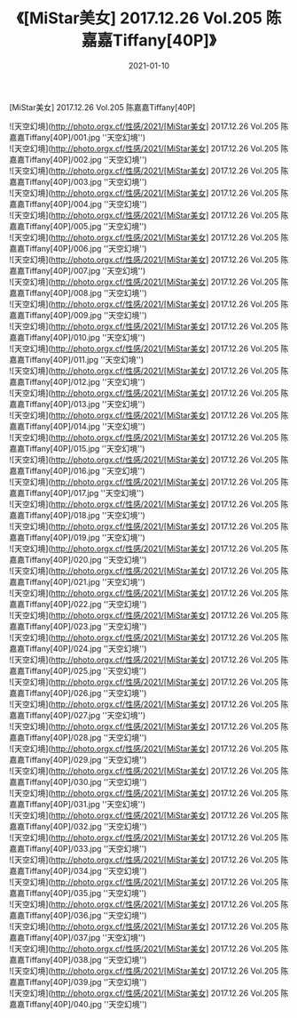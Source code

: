 ﻿---
layout: post
title:  《[MiStar美女] 2017.12.26 Vol.205 陈嘉嘉Tiffany[40P]》
date:   2021-01-10
img: http://photo.orgx.cf/性感/2021/[MiStar美女] 2017.12.26 Vol.205 陈嘉嘉Tiffany[40P]/000.jpg
categories: [美女, 性感, 泳衣]
---

[MiStar美女] 2017.12.26 Vol.205 陈嘉嘉Tiffany[40P]



![天空幻境](http://photo.orgx.cf/性感/2021/[MiStar美女] 2017.12.26 Vol.205 陈嘉嘉Tiffany[40P]/001.jpg ''天空幻境'') <br>
![天空幻境](http://photo.orgx.cf/性感/2021/[MiStar美女] 2017.12.26 Vol.205 陈嘉嘉Tiffany[40P]/002.jpg ''天空幻境'') <br>
![天空幻境](http://photo.orgx.cf/性感/2021/[MiStar美女] 2017.12.26 Vol.205 陈嘉嘉Tiffany[40P]/003.jpg ''天空幻境'') <br>
![天空幻境](http://photo.orgx.cf/性感/2021/[MiStar美女] 2017.12.26 Vol.205 陈嘉嘉Tiffany[40P]/004.jpg ''天空幻境'') <br>
![天空幻境](http://photo.orgx.cf/性感/2021/[MiStar美女] 2017.12.26 Vol.205 陈嘉嘉Tiffany[40P]/005.jpg ''天空幻境'') <br>
![天空幻境](http://photo.orgx.cf/性感/2021/[MiStar美女] 2017.12.26 Vol.205 陈嘉嘉Tiffany[40P]/006.jpg ''天空幻境'') <br>
![天空幻境](http://photo.orgx.cf/性感/2021/[MiStar美女] 2017.12.26 Vol.205 陈嘉嘉Tiffany[40P]/007.jpg ''天空幻境'') <br>
![天空幻境](http://photo.orgx.cf/性感/2021/[MiStar美女] 2017.12.26 Vol.205 陈嘉嘉Tiffany[40P]/008.jpg ''天空幻境'') <br>
![天空幻境](http://photo.orgx.cf/性感/2021/[MiStar美女] 2017.12.26 Vol.205 陈嘉嘉Tiffany[40P]/009.jpg ''天空幻境'') <br>
![天空幻境](http://photo.orgx.cf/性感/2021/[MiStar美女] 2017.12.26 Vol.205 陈嘉嘉Tiffany[40P]/010.jpg ''天空幻境'') <br>
![天空幻境](http://photo.orgx.cf/性感/2021/[MiStar美女] 2017.12.26 Vol.205 陈嘉嘉Tiffany[40P]/011.jpg ''天空幻境'') <br>
![天空幻境](http://photo.orgx.cf/性感/2021/[MiStar美女] 2017.12.26 Vol.205 陈嘉嘉Tiffany[40P]/012.jpg ''天空幻境'') <br>
![天空幻境](http://photo.orgx.cf/性感/2021/[MiStar美女] 2017.12.26 Vol.205 陈嘉嘉Tiffany[40P]/013.jpg ''天空幻境'') <br>
![天空幻境](http://photo.orgx.cf/性感/2021/[MiStar美女] 2017.12.26 Vol.205 陈嘉嘉Tiffany[40P]/014.jpg ''天空幻境'') <br>
![天空幻境](http://photo.orgx.cf/性感/2021/[MiStar美女] 2017.12.26 Vol.205 陈嘉嘉Tiffany[40P]/015.jpg ''天空幻境'') <br>
![天空幻境](http://photo.orgx.cf/性感/2021/[MiStar美女] 2017.12.26 Vol.205 陈嘉嘉Tiffany[40P]/016.jpg ''天空幻境'') <br>
![天空幻境](http://photo.orgx.cf/性感/2021/[MiStar美女] 2017.12.26 Vol.205 陈嘉嘉Tiffany[40P]/017.jpg ''天空幻境'') <br>
![天空幻境](http://photo.orgx.cf/性感/2021/[MiStar美女] 2017.12.26 Vol.205 陈嘉嘉Tiffany[40P]/018.jpg ''天空幻境'') <br>
![天空幻境](http://photo.orgx.cf/性感/2021/[MiStar美女] 2017.12.26 Vol.205 陈嘉嘉Tiffany[40P]/019.jpg ''天空幻境'') <br>
![天空幻境](http://photo.orgx.cf/性感/2021/[MiStar美女] 2017.12.26 Vol.205 陈嘉嘉Tiffany[40P]/020.jpg ''天空幻境'') <br>
![天空幻境](http://photo.orgx.cf/性感/2021/[MiStar美女] 2017.12.26 Vol.205 陈嘉嘉Tiffany[40P]/021.jpg ''天空幻境'') <br>
![天空幻境](http://photo.orgx.cf/性感/2021/[MiStar美女] 2017.12.26 Vol.205 陈嘉嘉Tiffany[40P]/022.jpg ''天空幻境'') <br>
![天空幻境](http://photo.orgx.cf/性感/2021/[MiStar美女] 2017.12.26 Vol.205 陈嘉嘉Tiffany[40P]/023.jpg ''天空幻境'') <br>
![天空幻境](http://photo.orgx.cf/性感/2021/[MiStar美女] 2017.12.26 Vol.205 陈嘉嘉Tiffany[40P]/024.jpg ''天空幻境'') <br>
![天空幻境](http://photo.orgx.cf/性感/2021/[MiStar美女] 2017.12.26 Vol.205 陈嘉嘉Tiffany[40P]/025.jpg ''天空幻境'') <br>
![天空幻境](http://photo.orgx.cf/性感/2021/[MiStar美女] 2017.12.26 Vol.205 陈嘉嘉Tiffany[40P]/026.jpg ''天空幻境'') <br>
![天空幻境](http://photo.orgx.cf/性感/2021/[MiStar美女] 2017.12.26 Vol.205 陈嘉嘉Tiffany[40P]/027.jpg ''天空幻境'') <br>
![天空幻境](http://photo.orgx.cf/性感/2021/[MiStar美女] 2017.12.26 Vol.205 陈嘉嘉Tiffany[40P]/028.jpg ''天空幻境'') <br>
![天空幻境](http://photo.orgx.cf/性感/2021/[MiStar美女] 2017.12.26 Vol.205 陈嘉嘉Tiffany[40P]/029.jpg ''天空幻境'') <br>
![天空幻境](http://photo.orgx.cf/性感/2021/[MiStar美女] 2017.12.26 Vol.205 陈嘉嘉Tiffany[40P]/030.jpg ''天空幻境'') <br>
![天空幻境](http://photo.orgx.cf/性感/2021/[MiStar美女] 2017.12.26 Vol.205 陈嘉嘉Tiffany[40P]/031.jpg ''天空幻境'') <br>
![天空幻境](http://photo.orgx.cf/性感/2021/[MiStar美女] 2017.12.26 Vol.205 陈嘉嘉Tiffany[40P]/032.jpg ''天空幻境'') <br>
![天空幻境](http://photo.orgx.cf/性感/2021/[MiStar美女] 2017.12.26 Vol.205 陈嘉嘉Tiffany[40P]/033.jpg ''天空幻境'') <br>
![天空幻境](http://photo.orgx.cf/性感/2021/[MiStar美女] 2017.12.26 Vol.205 陈嘉嘉Tiffany[40P]/034.jpg ''天空幻境'') <br>
![天空幻境](http://photo.orgx.cf/性感/2021/[MiStar美女] 2017.12.26 Vol.205 陈嘉嘉Tiffany[40P]/035.jpg ''天空幻境'') <br>
![天空幻境](http://photo.orgx.cf/性感/2021/[MiStar美女] 2017.12.26 Vol.205 陈嘉嘉Tiffany[40P]/036.jpg ''天空幻境'') <br>
![天空幻境](http://photo.orgx.cf/性感/2021/[MiStar美女] 2017.12.26 Vol.205 陈嘉嘉Tiffany[40P]/037.jpg ''天空幻境'') <br>
![天空幻境](http://photo.orgx.cf/性感/2021/[MiStar美女] 2017.12.26 Vol.205 陈嘉嘉Tiffany[40P]/038.jpg ''天空幻境'') <br>
![天空幻境](http://photo.orgx.cf/性感/2021/[MiStar美女] 2017.12.26 Vol.205 陈嘉嘉Tiffany[40P]/039.jpg ''天空幻境'') <br>
![天空幻境](http://photo.orgx.cf/性感/2021/[MiStar美女] 2017.12.26 Vol.205 陈嘉嘉Tiffany[40P]/040.jpg ''天空幻境'') <br>